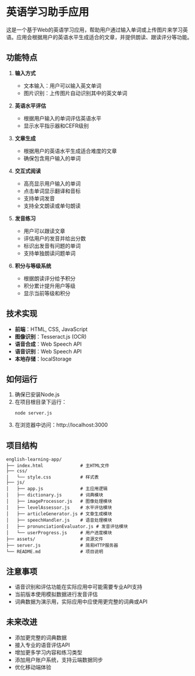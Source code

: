 # 英语学习助手应用

这是一个基于Web的英语学习应用，帮助用户通过输入单词或上传图片来学习英语。应用会根据用户的英语水平生成适合的文章，并提供朗读、跟读评分等功能。

## 功能特点

1. **输入方式**
   - 文本输入：用户可以输入英文单词
   - 图片识别：上传图片自动识别其中的英文单词

2. **英语水平评估**
   - 根据用户输入的单词评估英语水平
   - 显示水平指示器和CEFR级别

3. **文章生成**
   - 根据用户的英语水平生成适合难度的文章
   - 确保包含用户输入的单词

4. **交互式阅读**
   - 高亮显示用户输入的单词
   - 点击单词显示翻译和音标
   - 支持单词发音
   - 支持全文朗读或单句朗读

5. **发音练习**
   - 用户可以跟读文章
   - 评估用户的发音并给出分数
   - 标识出发音有问题的单词
   - 支持单独朗读问题单词

6. **积分与等级系统**
   - 根据朗读评分给予积分
   - 积分累计提升用户等级
   - 显示当前等级和积分

## 技术实现

- **前端**：HTML, CSS, JavaScript
- **图像识别**：Tesseract.js (OCR)
- **语音合成**：Web Speech API
- **语音识别**：Web Speech API
- **本地存储**：localStorage

## 如何运行

1. 确保已安装Node.js
2. 在项目根目录下运行：
   ```
   node server.js
   ```
3. 在浏览器中访问：http://localhost:3000

## 项目结构

```
english-learning-app/
├── index.html              # 主HTML文件
├── css/
│   └── style.css           # 样式表
├── js/
│   ├── app.js              # 主应用逻辑
│   ├── dictionary.js       # 词典模块
│   ├── imageProcessor.js   # 图像处理模块
│   ├── levelAssessor.js    # 水平评估模块
│   ├── articleGenerator.js # 文章生成模块
│   ├── speechHandler.js    # 语音处理模块
│   ├── pronunciationEvaluator.js # 发音评估模块
│   └── userProgress.js     # 用户进度模块
├── assets/                 # 资源文件
├── server.js               # 简易HTTP服务器
└── README.md               # 项目说明
```

## 注意事项

- 语音识别和评估功能在实际应用中可能需要专业API支持
- 当前版本使用模拟数据进行发音评估
- 词典数据为演示用，实际应用中应使用更完整的词典或API

## 未来改进

- 添加更完整的词典数据
- 接入专业的语音评估API
- 增加更多学习内容和练习类型
- 添加用户账户系统，支持云端数据同步
- 优化移动端体验
